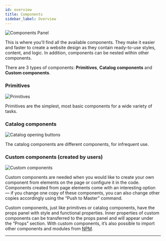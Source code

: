 ```yaml
---
id: overview
title: Components
sidebar_label: Overview
---
```


![Components Panel](/scr/components-general.png)

This is where you'll find all the available components. They make it easier and faster to create a website design as they contain ready-to-use styles, content, and logic. In addition, components can be nested within other components.

There are 3 types of components: **Primitives**, **Catalog components**  and **Custom components**.

### Primitives

![Primitives](/scr/components-system.png)

Primitives are the simplest, most basic components for a wide variety of tasks. 


### Catalog components

![Catalog opening buttons](/scr/catalog-general.png)

The catalog components are different components, for infrequent use.


### Custom components (created by users)

![Custom components](/scr/components-custom.png)

Custom components are needed when you would like to create your own component from elements on the page or configure it in the code. Components created from page elements come with an interesting option — if you change one copy of these components, you can also change other copies accordingly using the “Push to Master” command. 

Custom components, just like primitives or catalog components, have the props panel with style and functional properties. Inner properties of custom components can be transferred to the props panel and will appear under the “Props” section. With custom components, it’s also possible to import other components and modules from [NPM](https://www.npmjs.com/).

---
